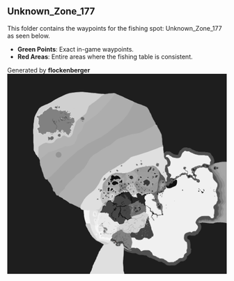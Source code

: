 ## Unknown_Zone_177
This folder contains the waypoints for the fishing spot: Unknown_Zone_177 as seen below.

- **Green Points**: Exact in-game waypoints.
- **Red Areas**: Entire areas where the fishing table is consistent.

Generated by **flockenberger**
![Unknown_Zone_177](./Preview.png?raw=true "Unknown_Zone_177")